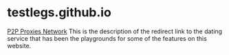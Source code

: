 # testlegs.github.io
[P2P Proxies Network](https://slavic-dating.com)
This is the description of the redirect link to the dating service that has been the playgrounds for some of the features on this website.
